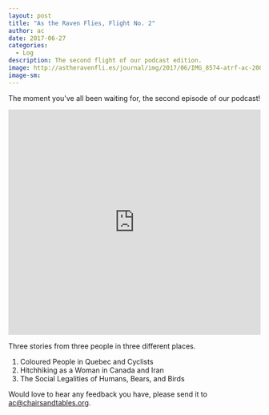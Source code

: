```yaml
---
layout: post
title: "As the Raven Flies, Flight No. 2"
author: ac
date: 2017-06-27
categories:
  - Log
description: The second flight of our podcast edition.
image: http://astheravenfli.es/journal/img/2017/06/IMG_8574-atrf-ac-2000-web.jpg
image-sm:
---
```


The moment you've all been waiting for, the second episode of our podcast!

<iframe width="100%" height="450" scrolling="no" frameborder="no" src="https://w.soundcloud.com/player/?url=https%3A//api.soundcloud.com/tracks/329976096&amp;auto_play=false&amp;hide_related=false&amp;show_comments=true&amp;show_user=true&amp;show_reposts=false&amp;visual=true"></iframe>

Three stories from three people in three different places. 

1. Coloured People in Quebec and Cyclists
2. Hitchhiking as a Woman in Canada and Iran
3. The Social Legalities of Humans, Bears, and Birds

Would love to hear any feedback you have, please send it to <a href="mailto:ac@chairsandtables.org">ac@chairsandtables.org</a>.



